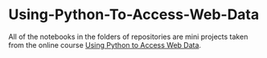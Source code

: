 # Using-Python-To-Access-Web-Data
All of the notebooks in the folders of repositories are mini projects taken from the online course 
 [Using Python to Access Web Data](https://www.coursera.org/learn/python-network-data). 
